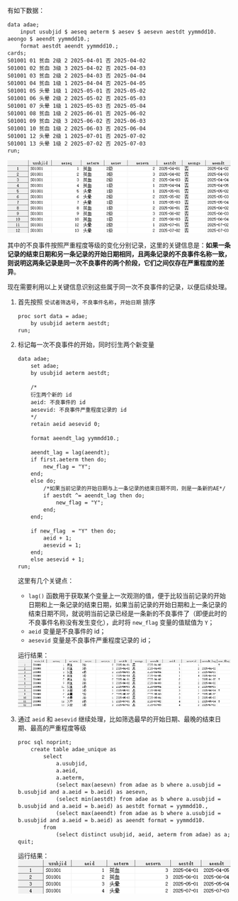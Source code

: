 有如下数据：

```sas
data adae;
    input usubjid $ aeseq aeterm $ aesev $ aesevn aestdt yymmdd10. aeongo $ aeendt yymmdd10.;
    format aestdt aeendt yymmdd10.;
cards;
S01001 01 贫血 2级 2 2025-04-01 否 2025-04-02
S01001 02 贫血 3级 3 2025-04-02 否 2025-04-03
S01001 03 贫血 2级 2 2025-04-03 否 2025-04-04
S01001 04 贫血 1级 1 2025-04-04 否 2025-04-05
S01001 05 头晕 1级 1 2025-05-01 否 2025-05-02
S01001 06 头晕 2级 2 2025-05-02 否 2025-05-03
S01001 07 头晕 1级 1 2025-05-03 否 2025-05-04
S01001 08 贫血 1级 2 2025-06-01 否 2025-06-02
S01001 09 贫血 2级 3 2025-06-02 否 2025-06-03
S01001 10 贫血 1级 2 2025-06-03 否 2025-06-04
S01001 12 头晕 2级 1 2025-07-01 否 2025-07-02
S01001 13 头晕 1级 2 2025-07-02 否 2025-07-03
run;
```

![处理前的 adae](adae-pre.png)

其中的不良事件按照严重程度等级的变化分别记录，这里的关键信息是：**如果一条记录的结束日期和另一条记录的开始日期相同，且两条记录的不良事件名称一致，则说明这两条记录是同一次不良事件的两个阶段，它们之间仅存在严重程度的差异**。

现在需要利用以上关键信息识别这些属于同一次不良事件的记录，以便后续处理。

1. 首先按照 `受试者筛选号`，`不良事件名称`，`开始日期` 排序

   ```sas
   proc sort data = adae;
       by usubjid aeterm aestdt;
   run;
   ```

2. 标记每一次不良事件的开始，同时衍生两个新变量

   ```sas
   data adae;
       set adae;
       by usubjid aeterm aestdt;

       /*
       衍生两个新的 id
       aeid: 不良事件的 id
       aesevid: 不良事件严重程度记录的 id
       */
       retain aeid aesevid 0;

       format aeendt_lag yymmdd10.;

       aeendt_lag = lag(aeendt);
       if first.aeterm then do;
           new_flag = "Y";
       end;
       else do;
           /*如果当前记录的开始日期与上一条记录的结束日期不同，则是一条新的AE*/
           if aestdt ^= aeendt_lag then do;
               new_flag = "Y";
           end;
       end;

       if new_flag  = "Y" then do;
           aeid + 1;
           aesevid = 1;
       end;
       else aesevid + 1;
   run;
   ```

   这里有几个关键点：

   - `lag()` 函数用于获取某个变量上一次观测的值，便于比较当前记录的开始日期和上一条记录的结束日期，如果当前记录的开始日期和上一条记录的结束日期不同，就说明当前记录已经是一条新的不良事件了（即便此时的不良事件名称没有发生变化），此时将 `new_flag` 变量的值赋值为 `Y`；
   - `aeid` 变量是不良事件的 id；
   - `aesevid` 变量是不良事件严重程度记录的 id；

   运行结果：
   ![adae-post](adae-post.png)

3. 通过 `aeid` 和 `aesevid` 继续处理，比如筛选最早的开始日期、最晚的结束日期、最高的严重程度等级

   ```sas
   proc sql noprint;
       create table adae_unique as
           select
               a.usubjid,
               a.aeid,
               a.aeterm,
               (select max(aesevn) from adae as b where a.usubjid = b.usubjid and a.aeid = b.aeid) as aesevn,
               (select min(aestdt) from adae as b where a.usubjid = b.usubjid and a.aeid = b.aeid) as aestdt format = yymmdd10.,
               (select max(aeendt) from adae as b where a.usubjid = b.usubjid and a.aeid = b.aeid) as aeendt format = yymmdd10.
           from
               (select distinct usubjid, aeid, aeterm from adae) as a;
   quit;
   ```

   运行结果：
   ![adae-unique](adae-unique.png)
